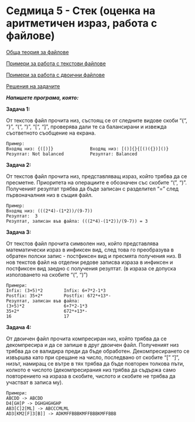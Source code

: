 # Седмица 5 - Стек (оценка на аритметичен израз, работа с  файлове)

[Обща теория за файлове](https://github.com/DenitsaStoianova/Data-Structures-and-Algorithms/blob/main/Week05/FilesMaterials/README.md)

[Примери за работа с текстови файлове](https://github.com/DenitsaStoianova/Data-Structures-and-Algorithms/blob/main/Week05/FilesMaterials/TextFiles.cpp)

[Примери за работа с двоични файлове](https://github.com/DenitsaStoianova/Data-Structures-and-Algorithms/blob/main/Week05/FilesMaterials/BinaryFiles.cpp)

[Решения на задачите](https://github.com/DenitsaStoianova/Data-Structures-and-Algorithms/tree/main/Week05/Solutions)

***Напишете програма, която:***

**Задача 1:**

От текстов файл прочита низ, състоящ се от следните видове скоби “{“, “}”, “(“, “)”, “[“, “]”, проверява дали те са балансирани и извежда съответното съобщение на екрана.

```
Пример: 
Входящ низ: {([)]}              Входящ низ: [()]{}{[()({})]()}		 
Резултат: Not balanced          Резултат: Balanced
```

**Задача 2:**

От текстов файл прочита низ, представляващ израз, който трябва да се пресметне. Приоритета на операциите е обозначен със скобите “(”, “)”. Полученият резултат трябва да бъде записан с разделител “=” след първоначалния низ в същия файл. 

```
Пример: 
Входящ низ: (((2*4)-(1*2))/(9-7))
Резултат:  3
Резултат, записан във файла: (((2*4)-(1*2))/(9-7)) = 3
```

**Задача 3:**

От текстов файл прочита символен низ, който представлява математически израз в инфиксен вид, след това го преобразува в обратен полски запис - постфиксен вид и пресмята получения низ. В нов текстов файл на отделни редове записва израза в инфиксен и постфиксен вид заедно с получения резултат. (в израза се допуска използването на скобите “(”, “)”) 

```
Примери:
Infix: (3+5)*2        Infix: 6+7*2-1*3			
Postfix: 35+2*        Postfix: 672*+13*-
Резултат, записан във файла:
(3+5)*2               6+7*2-1*3
35+2*                 672*+13*-
16                    17
```

**Задача 4:**

От двоичен файл прочита компресиран низ, който трябва да се декомпресира и да се запише в друг двоичен файл. Полученият низ трябва да се валидира преди да бъде обработен. Декомпресирането се извършва като при срещане на число, последвано от скобите “[” “]”, низът, намиращ се вътре в тях трябва да бъде повторен толкова пъти, колкото е числото (декомпресирания низ трябва да съдържа само повторението на израза в скобите, числото и скобите не трябва да участват в записа му).

```
Примери:
ABCDD -> ABCDD
D4[GH]P -> DGHGHGHGHP
AB3[C]2[ML] -> ABCCCMLML
AD3[KM2[F]3[B]] -> ADKMFFBBBKMFFBBBKMFFBBB
```
